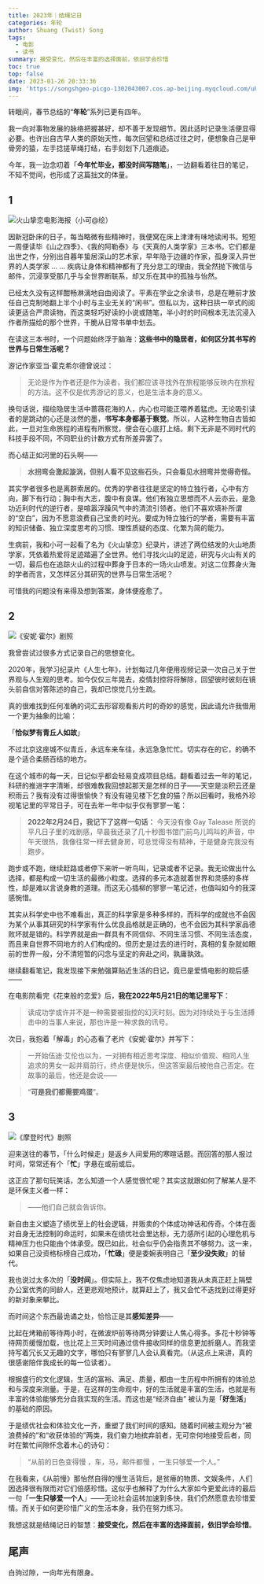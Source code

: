 ```yaml
---
title: 2023年｜结绳记日
categories: 年轮
author: Shuang (Twist) Song
tags:
  - 电影
  - 读书
summary: 接受变化，然后在丰富的选择面前，依旧学会珍惜
toc: true
top: false
date: 2023-01-26 20:33:36
img: 'https://songshgeo-picgo-1302043007.cos.ap-beijing.myqcloud.com/uPic/%E6%9C%AA%E5%91%BD%E5%90%8D%E4%BD%9C%E5%93%81.jpeg'
---
```


转眼间，春节总结的“**年轮**”系列已更有四年。

我一向对事物发展的脉络把握甚好，却不善于发现细节。因此适时记录生活便显得必要。也许出自古早人类的原始天性，每次回望和总结过往之时，便想象自己是甲骨旁的猿，左手捻搓草绳打结，右手刻划下几道痕迹。

今年，我一边念叨着「**今年忙毕业，都没时间写随笔**」，一边翻看着往日的笔记，不知不觉间，也形成了这篇拙文的体量。

## 1

![火山挚恋电影海报（小可@绘）](https://songshgeo-picgo-1302043007.cos.ap-beijing.myqcloud.com/uPic/%E6%9C%AA%E5%91%BD%E5%90%8D%E4%BD%9C%E5%93%81.jpeg)

因新冠卧床的日子，每当略微有些精神时，我便窝在床上津津有味地读闲书。短短一周便读毕《山之四季》、《我的阿勒泰》与《天真的人类学家》三本书。它们都是出世之作，分别出自暮年蛰居深山的艺术家，早年隐于边疆的作家，孤身深入异世界的人类学家 ... ... 疾病让身体和精神都有了充分怠工的理由，我全然抛下微信与邮件，沉浸享受那几乎与全世界断联系，却又乐在其中的孤独与怡然。

已经太久没有这样酣畅淋漓地自由阅读了。平素在学业之余读书，总是在睡前才放任自己克制地翻上半个小时与主业无关的“闲书”。但私以为，这种日拱一卒式的阅读更适合严肃读物，而这类轻巧好读的小说或随笔，半小时的时间根本无法沉浸入作者所描绘的那个世界，干脆从日常书单中划去。

在读这三本书时，一个问题始终浮于脑海：**这些书中的隐居者，如何区分其书写的世界与日常生活呢？**

游记作家亚当·霍克希尔德曾说过：
> 无论是作为作者还是作为读者，我们都应该寻找外在旅程能够反映内在旅程的方法。这不仅是优秀游记的意义，也是生活本身的意义。

换句话说，描绘隐居生活中蔷薇花海的人，内心也可能正喂养着猛虎。无论吸引读者的是跳动的心还是淡然的墨，**书写本身都基于察觉**。所以，人这种生物自古皆如此，一旦对生命旅程的进程有所察觉，便会在心底打上结。剩下无非是不同时代的科技手段不同，不同职业的计数方式有所差异罢了。

而心结正如河里的石头啊——
> **水拐弯会激起漩涡，但别人看不见这些石头，只会看见水拐弯并觉得奇怪。**

其实学者很多也是离群索居的。优秀的学者往往是坚定的特立独行者，心中有方向，脚下有行动；胸中有大志，腹中有良谋。他们有独立思想而不人云亦云，是急功近利时代的逆行者，是喧嚣浮躁风气中的清流引领者。他们不喜欢填补所谓的“空白”，因为不愿意浪费自己宝贵的时光。要成为特立独行的学者，需要有丰富的知识储备、独立深度思考的习惯、理性质疑的态度、化繁为简的能力。

生病前，我和小可一起看了名为《火山挚恋》纪录片，讲述了两位结发的火山地质学家，凭依着热爱将足迹踏遍了全世界。他们寻找火山的足迹，研究与火山有关的一切，最后也在追踪火山的过程中葬身于日本的一场火山喷发。对这二位葬身火海的学者而言，又怎样区分其研究的世界与日常生活呢？

可惜我的问题没有来得及想到答案，身体便痊愈了。

## 2

![《安妮·霍尔》剧照](https://songshgeo-picgo-1302043007.cos.ap-beijing.myqcloud.com/uPic/6TGwA5.jpg)

我曾尝试过很多方式记录自己的思想变化。

2020年，我学习纪录片《人生七年》，计划每过几年便用视频记录一次自己关于世界观与人生观的思考。如今仅仅三年晃去，疫情封控将将解除，回望彼时彼刻在镜头前自信对答陈述的自己，我却已惊觉几分生疏。

真的很难找到任何准确的词汇去形容观看影片时的奇妙的感觉，因此请允许我借用一个更为抽象的比喻：

「**恰似梦有青丘人如故**」

不过北京这座城不似青丘，永远车来车往，永远急急忙忙。切实存在的它，的确不是个适合柔肠百结的地方。

在这个城市的每一天，日记似乎都会轻易变成项目总结。翻看着过去一年的笔记，科研的推进字字清晰，却很难教我回想起那天是怎样的日子——天空是淡积云还是积雨云？我有没有过得很愉快？有没有碰见楼下乞食的猫？所以回看时，我格外珍视笔记里的平常日子，可在去年一年中似乎仅有寥寥一笔：

> **2022年2月24日，我记下了这样一句话：**
> 今天没有像 Gay Talease 所说的平凡日子里的戏剧感，早晨我还录了几十秒图书馆门前鸟儿鸣叫的声音，中午天很热，我像往常一样去健身房，可总觉得没有精神，于是健身完我没有跑步。 

跑步或不跑，继续赶路或者停下来听一听鸟叫，记录或者不记录。我无论做出什么选择，都是构成一切生活的最微小粒度。选择的多元本造就着世界和灵感的多样性，却是难以言说身教的道理。而这无心插柳的寥寥一笔记述，也值叫如今的我深感惋惜。

其实从科学史中也不难看出，真正的科学家是多种多样的，而科学的成就也不会因为某个从事其研究的科学家有什么优良品格就是正确的，也不会因为其科学家品德败坏就是错的。科学界就是由一群具有不同信仰、不同生活习惯、不同生活态度，而且来自世界不同地方的人们构成的。但历史是过去的进行时，真相的复杂就如眼前的世界一般，分不清短暂的闪念与坚定的奔赴之间，孰庸孰效。

继续翻看笔记，我发现接下来勉强算贴近生活的日记，竟已是爱情电影的观后感——

在电影院看完《花束般的恋爱》后，**我在2022年5月21日的笔记里写下**：
> 读成功学或许并不是一种需要被指控的幻灭时刻。因为对持续处于与生活搏击中的当事人来说，那也许是一种求救的讯号。

次日，我抱着「解毒」的心态看了老片《安妮·霍尔》并写下：
> 一开始伍迪·艾伦也以为，一对拥有相近思考深度、相似价值观、相同人生追求的男女一起并肩前行，终点便是快乐，但这答案最后被他自己否定。在故事的最后，他还是会说——

> “**可是我们都需要鸡蛋**”。

## 3

![《摩登时代》剧照](https://mmbiz.qpic.cn/mmbiz_jpg/CKYhgyUnM1BvWNgKX0qWoiaibWI09ddffPrRicWwFRxTPO5R09IvMvnwicCoFD8SG1DN4QaQREc6TO7ibfUialPOtT7w/640?wx_fmt=jpeg&wxfrom=5&wx_lazy=1&wx_co=1)

迎来送往的春节，「什么时候走」是返乡人间爱用的寒暄话题。而回答的那人报过时间，常常还有个「**忙**」字悬在或前或后。

这正应了那句玩笑话，怎么知道一个人感觉很忙呢？其实这就跟如何了解某人是不是环保主义者一样：

> ——他们自己就会告诉你。

新自由主义塑造了绩优至上的社会逻辑，并贩卖的个体成功神话和传奇。个体在面对自身无法控制的命运时，如果未在绩优社会里达标，无力感所引起的心理危机与精神压力也只能由个体承受。既已如此，社会似乎仍会指责其不够努力。这一来，如果自己没资格标榜自己成功，「**忙碌**」便是委婉表明自己「**至少没失败**」的替代。

我也说过太多次的「**没时间**」。但实际上，我不仅焦虑地知道我从未真正赶上隔壁办公室优秀的同龄人，还更悲观地预计，就算赶上了，我又会忙不迭找到过得更好的新对象来攀比。 

而时间这个东西最诡谲之处，恰恰正是其**感知差异**——

比起在烤箱前等待两小时，在微波炉前等待两分钟要让人焦心得多。多花十秒钟等待网页缓慢加载，也比花上三天时间通过信件接收同样的信息更加折磨人。而我坚持写着冗长又无趣的文字，哪怕只有寥寥几人会认真看完。（从这点上来讲，真的很感谢陪伴我成长的每一位读者）。

根据盛行的文化逻辑，生活的富裕、满足、质量，都由一生历程中所拥有的体验总和与深度来测量。于是，在这样的生命观中，好的生活就是丰富的生活，也就是有丰富的体验能够充分自我实现的生活。而这也是“经济自由” 被认为是「**好生活**」的基础的原因。

于是绩优社会和体验文化一齐，重塑了我们时间的感知。随着时间被主观分为“被浪费掉的”和“收获体验的”两类，我们奋力地摈弃前者，无可奈何地接受后者，同时在繁忙间隙怀念着木心的诗句：

> “从前的日色变得慢 ，车，马，邮件都慢 ，一生只够爱一个人。”

在我看来，《从前慢》那怡然自得的慢生活背后，是贫瘠的物质、文娱条件，人们因选择很有限而对它们倍感珍惜。这似乎也解释了为什么大家如今更爱此诗的最后一句「**一生只够爱一个人**」——无论社会运转加速到多快，我们仍然愿意去珍惜爱情。而关于如何更珍惜广义的生活本身，我仍在努力练习。

我想这就是结绳记日的智慧：**接受变化，然后在丰富的选择面前，依旧学会珍惜**。

## 尾声

白驹过隙，一向年光有限身。
